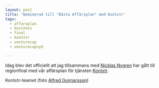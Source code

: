 ```yaml
---
layout: post
title: 'Nominerad till "Bästa Affärsplan" med Kontxtr'
tags:
  - affarsplan
  - business
  - final
  - kontxtr
  - venturecup
  - venturecupsyd

---
```


Idag blev det officiellt att jag tillsammans med <a href="http://twitter.com/mossisen" target="_blank">Nicklas Nygren</a> har gått till regionfinal med vår affärsplan för tjänsten <a href="https://kontxtr.com" target="_blank">Kontxtr</a>.

<p>Kontxtr-teamet (foto <a href="http://twitter.com/salmiak">Alfred Gunnarsson</a>)</p>

